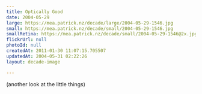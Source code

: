 ```yaml
---
title: Optically Good
date: 2004-05-29
large: https://mea.patrick.nz/decade/large/2004-05-29-1546.jpg
small: https://mea.patrick.nz/decade/small/2004-05-29-1546.jpg
smallRetina: https://mea.patrick.nz/decade/small/2004-05-29-1546@2x.jpg
flickrUrl: null
photoId: null
createdAt: 2011-01-30 11:07:15.705507
updatedAt: 2004-05-31 02:22:26
layout: decade-image

---
```

(another look at the little things)
